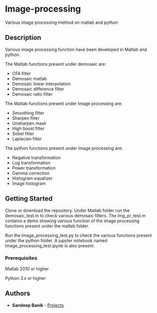 # Image-processing
Various image processing method on matlab and python

## Description
Various image processing function have been developed in Matlab and python. 

The Matlab functions present under demosaic are:
  - CFA filter
  - Demosaic matlab
  - Demosaic linear interpolation
  - Demosaic difference filter
  - Demosaic ratio filter

The Matlab functions present under Image processing are:
  - Smoothing filter
  - Sharpen filter
  - Unsharpen mask
  - High boost filter
  - Sobel filter
  - Laplacian filter

The python functions present under Image processing are:
  - Negative transformation
  - Log transformation
  - Power transformation
  - Gamma correction
  - Histogram equalizer
  - Image histogram


## Getting Started

Clone or download the repository. Under Matlab folder run the demosaic_test.m to check various demosaic filters. The Img_pr_test.m contains a demo showing various function of the image processing functions present under the matlab folder.

Run the Image_processing_test.py to check the various functions present under the python folder. A jupyter notebook named Image_processing_test.ipynb is also present.

### Prerequisites

Matlab 2010 or higher

Python 3.x or higher

## Authors

* **Sandeep Banik** -  [Projects](https://github.com/sandeepbanik)


[Proximal algorithm]:<https://web.stanford.edu/~boyd/papers/pdf/prox_algs.pdf>
[Fast Gradient-Based Algorithms for Constrained Total Variation Image Denoising and Deblurring Problems]:<http://www.math.tau.ac.il/~teboulle/papers/tlv.pdf>
[Accelerated Proximal Gradient Methods for Nonconvex Programming]:<https://papers.nips.cc/paper/5728-accelerated-proximal-gradient-methods-for-nonconvex-programming.pdf>
